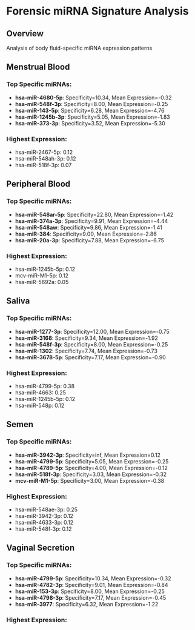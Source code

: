 # Forensic miRNA Signature Analysis

## Overview
Analysis of body fluid-specific miRNA expression patterns


## Menstrual Blood

### Top Specific miRNAs:
- **hsa-miR-4680-5p**: Specificity=10.34, Mean Expression=-0.32
- **hsa-miR-548f-3p**: Specificity=8.00, Mean Expression=-0.25
- **hsa-miR-143-5p**: Specificity=6.28, Mean Expression=-4.76
- **hsa-miR-1245b-3p**: Specificity=5.05, Mean Expression=-1.83
- **hsa-miR-373-3p**: Specificity=3.52, Mean Expression=-5.30

### Highest Expression:
- hsa-miR-2467-5p: 0.12
- hsa-miR-548ah-3p: 0.12
- hsa-miR-518f-3p: 0.07

## Peripheral Blood

### Top Specific miRNAs:
- **hsa-miR-548ar-5p**: Specificity=22.80, Mean Expression=-1.42
- **hsa-miR-374a-3p**: Specificity=9.91, Mean Expression=-4.44
- **hsa-miR-548aw**: Specificity=9.86, Mean Expression=-1.41
- **hsa-miR-384**: Specificity=9.00, Mean Expression=-2.86
- **hsa-miR-20a-3p**: Specificity=7.88, Mean Expression=-6.75

### Highest Expression:
- hsa-miR-1245b-5p: 0.12
- mcv-miR-M1-5p: 0.12
- hsa-miR-5692a: 0.05

## Saliva

### Top Specific miRNAs:
- **hsa-miR-1277-3p**: Specificity=12.00, Mean Expression=-0.75
- **hsa-miR-3168**: Specificity=9.34, Mean Expression=-1.92
- **hsa-miR-548f-3p**: Specificity=8.00, Mean Expression=-0.25
- **hsa-miR-1302**: Specificity=7.74, Mean Expression=-0.73
- **hsa-miR-3678-5p**: Specificity=7.17, Mean Expression=-0.90

### Highest Expression:
- hsa-miR-4799-5p: 0.38
- hsa-miR-4663: 0.25
- hsa-miR-1245b-5p: 0.12
- hsa-miR-548p: 0.12

## Semen

### Top Specific miRNAs:
- **hsa-miR-3942-3p**: Specificity=inf, Mean Expression=0.12
- **hsa-miR-4799-5p**: Specificity=5.05, Mean Expression=-0.25
- **hsa-miR-4789-5p**: Specificity=4.00, Mean Expression=-0.12
- **hsa-miR-518f-3p**: Specificity=3.03, Mean Expression=-0.32
- **mcv-miR-M1-5p**: Specificity=3.00, Mean Expression=-0.38

### Highest Expression:
- hsa-miR-548ae-3p: 0.25
- hsa-miR-3942-3p: 0.12
- hsa-miR-4633-3p: 0.12
- hsa-miR-548f-3p: 0.12

## Vaginal Secretion

### Top Specific miRNAs:
- **hsa-miR-4799-5p**: Specificity=10.34, Mean Expression=-0.32
- **hsa-miR-4782-3p**: Specificity=9.01, Mean Expression=-0.84
- **hsa-miR-153-3p**: Specificity=8.00, Mean Expression=-0.25
- **hsa-miR-4798-3p**: Specificity=7.17, Mean Expression=-0.45
- **hsa-miR-3977**: Specificity=6.32, Mean Expression=-1.22

### Highest Expression: